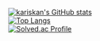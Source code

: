 

[![kariskan's GitHub stats](https://github-readme-stats.vercel.app/api?username=kariskan&theme=radical&card_width=1000)](https://github.com/kariskan/github-readme-stats)   
[![Top Langs](https://github-readme-stats.vercel.app/api/top-langs/?username=kariskan&exclude_repo=test-repo,kariskan,enrolment-web-project&layout=compact&langs_count=6)](https://github.com/kariskan/github-readme-stats)
<br>
[![Solved.ac Profile](http://mazassumnida.wtf/api/generate_badge?boj=zkfzpf56)](https://solved.ac/zkfzpf56)
